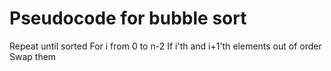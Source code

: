 # Pseudocode for bubble sort

Repeat until sorted
    For i from 0 to n-2
    If i'th and i+1'th elements out of order
        Swap them